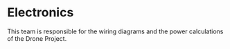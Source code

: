 # Electronics
This team is responsible for the wiring diagrams and the power calculations of the Drone Project.
